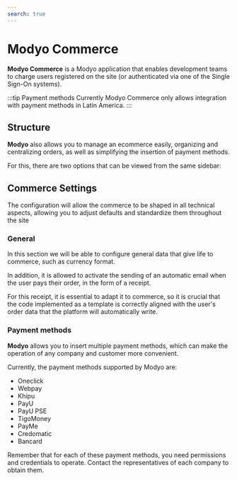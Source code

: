 ```yaml
---
search: true
---
```


# Modyo Commerce
**Modyo Commerce** is a Modyo application that enables development teams to charge users registered on the site (or authenticated via one of the Single Sign-On systems).

:::tip Payment methods
Currently Modyo Commerce only allows integration with payment methods in Latin America.
:::

## Structure

**Modyo** also allows you to manage an ecommerce easily, organizing and centralizing orders, as well as simplifying the insertion of payment methods.

For this, there are two options that can be viewed from the same sidebar:

## Commerce Settings

The configuration will allow the commerce to be shaped in all technical aspects, allowing you to adjust defaults and standardize them throughout the site

### General

In this section we will be able to configure general data that give life to commerce, such as currency format.

In addition, it is allowed to activate the sending of an automatic email when the user pays their order, in the form of a receipt.

For this receipt, it is essential to adapt it to commerce, so it is crucial that the code implemented as a template is correctly aligned with the user's order data that the platform will automatically write.

### Payment methods

**Modyo** allows you to insert multiple payment methods, which can make the operation of any company and customer more convenient.

Currently, the payment methods supported by Modyo are:

- Oneclick
- Webpay
- Khipu
- PayU
- PayU PSE
- TigoMoney
- PayMe
- Credomatic
- Bancard

Remember that for each of these payment methods, you need permissions and credentials to operate. Contact the representatives of each company to obtain them.
